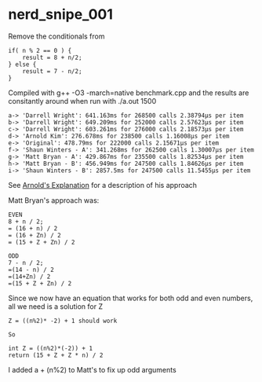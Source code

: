 # nerd_snipe_001
Remove the conditionals from

```
if( n % 2 == 0 ) {
    result = 8 + n/2;
} else {
    result = 7 - n/2;
}
```

Compiled with g++ -O3 -march=native benchmark.cpp and the results are consitantly around when run with ./a.out 1500
```
a-> 'Darrell Wright': 641.163ms for 268500 calls 2.38794μs per item
b-> 'Darrell Wright': 649.209ms for 252000 calls 2.57623μs per item
c-> 'Darrell Wright': 603.261ms for 276000 calls 2.18573μs per item
d-> 'Arnold Kim': 276.678ms for 238500 calls 1.16008μs per item
e-> 'Original': 478.79ms for 222000 calls 2.15671μs per item
f-> 'Shaun Winters - A': 341.268ms for 262500 calls 1.30007μs per item
g-> 'Matt Bryan - A': 429.867ms for 235500 calls 1.82534μs per item
h-> 'Matt Bryan - B': 456.949ms for 247500 calls 1.84626μs per item
i-> 'Shaun Winters - B': 2857.5ms for 247500 calls 11.5455μs per item
```
See [Arnold's Explanation](./arnolds_explanation.jpeg) for a description of his approach

Matt Bryan's approach was:
```
EVEN
8 + n / 2; 
= (16 + n) / 2
= (16 + Zn) / 2
= (15 + Z + Zn) / 2

ODD
7 - n / 2;
=(14 - n) / 2
=(14+Zn) / 2 
=(15 + Z + Zn) / 2
```
Since we now have an equation that works for both odd and even numbers, all we need is a solution for Z
```
Z = ((n%2)* -2) + 1 should work

So

int Z = ((n%2)*(-2)) + 1 
return (15 + Z + Z * n) / 2
```
I added a + (n%2) to Matt's to fix up odd arguments 
